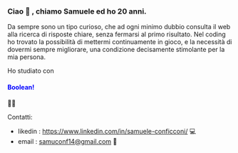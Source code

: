 <h3>Ciao 👋 , chiamo Samuele ed ho 20 anni.</h3> Da sempre sono un tipo curioso, che ad ogni minimo dubbio consulta il web alla ricerca di risposte chiare, senza fermarsi al primo risultato. Nel coding ho trovato la possibilità di mettermi continuamente in gioco, e la necessità di dovermi sempre migliorare, una condizione decisamente stimolante per la mia persona.

Ho studiato con <h4 style="color:blue">Boolean!</h4> 📘💙

Contatti:
 - likedin : https://www.linkedin.com/in/samuele-conficconi/ 💻
 - email : samuconf14@gmail.com 📧
